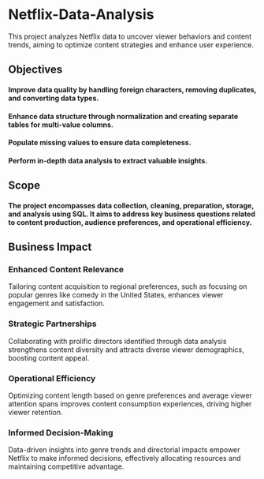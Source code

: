 # Netflix-Data-Analysis
This project analyzes Netflix data to uncover viewer behaviors and content trends, aiming to optimize content strategies and enhance user experience.




## Objectives

#### Improve data quality by handling foreign characters, removing duplicates, and converting data types.
#### Enhance data structure through normalization and creating separate tables for multi-value columns.
#### Populate missing values to ensure data completeness.
#### Perform in-depth data analysis to extract valuable insights.


## Scope

#### The project encompasses data collection, cleaning, preparation, storage, and analysis using SQL. It aims to address key business questions related to content production, audience preferences, and operational efficiency.


## Business Impact
### Enhanced Content Relevance
Tailoring content acquisition to regional preferences, such as focusing on popular genres like comedy in the United States, enhances viewer engagement and satisfaction.

### Strategic Partnerships
Collaborating with prolific directors identified through data analysis strengthens content diversity and attracts diverse viewer demographics, boosting content appeal.

### Operational Efficiency
Optimizing content length based on genre preferences and average viewer attention spans improves content consumption experiences, driving higher viewer retention.

### Informed Decision-Making
Data-driven insights into genre trends and directorial impacts empower Netflix to make informed decisions, effectively allocating resources and maintaining competitive advantage.

